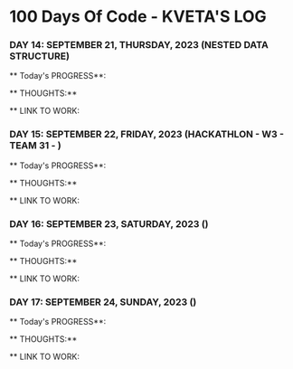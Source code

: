# 100 Days Of Code - KVETA'S LOG


### DAY 14: SEPTEMBER 21, THURSDAY, 2023 (NESTED DATA STRUCTURE)

** Today's PROGRESS**:

** THOUGHTS:**

** LINK TO WORK:

### DAY 15: SEPTEMBER 22, FRIDAY, 2023 (HACKATHLON - W3 - TEAM 31 - )

** Today's PROGRESS**:

** THOUGHTS:**

** LINK TO WORK:

### DAY 16: SEPTEMBER 23, SATURDAY, 2023 ()

** Today's PROGRESS**:

** THOUGHTS:**

** LINK TO WORK:

### DAY 17: SEPTEMBER 24, SUNDAY, 2023 ()

** Today's PROGRESS**:

** THOUGHTS:**

** LINK TO WORK:
